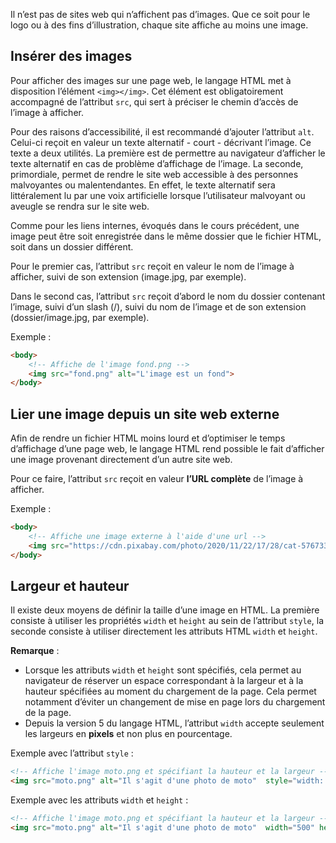 Il n’est pas de sites web qui n’affichent pas d’images. Que ce soit pour le logo ou à des fins d’illustration, chaque site affiche au moins une image.

## Insérer des images

Pour afficher des images sur une page web, le langage HTML met à disposition l’élément ```<img></img>```. Cet élément est obligatoirement accompagné de l’attribut ```src```, qui sert à préciser le chemin d’accès de l’image à afficher.

Pour des raisons d’accessibilité, il est recommandé d’ajouter l’attribut ```alt```. Celui-ci reçoit en valeur un texte alternatif - court - décrivant l’image. Ce texte a deux utilités. La première est de permettre au navigateur d’afficher le texte alternatif en cas de problème d’affichage de l’image. La seconde, primordiale, permet de rendre le site web accessible à des personnes malvoyantes ou malentendantes. En effet, le texte alternatif sera littéralement lu par une voix artificielle lorsque l’utilisateur malvoyant ou aveugle se rendra sur le site web.

Comme pour les liens internes, évoqués dans le cours précédent, une image peut être soit enregistrée dans le même dossier que le fichier HTML, soit dans un dossier différent. 

Pour le premier cas, l’attribut ```src``` reçoit en valeur le nom de l’image à afficher, suivi de son extension (image.jpg, par exemple). 

Dans le second cas, l’attribut ```src``` reçoit d’abord le nom du dossier contenant l’image, suivi d’un slash (/), suivi du nom de l’image et de son extension (dossier/image.jpg, par exemple).

Exemple :

``` html
<body>
    <!-- Affiche de l'image fond.png -->
    <img src="fond.png" alt="L'image est un fond">
</body>
```

## Lier une image depuis un site web externe

Afin de rendre un fichier HTML moins lourd et d’optimiser le temps d’affichage d’une page web, le langage HTML rend possible le fait d’afficher une image provenant directement d’un autre site web.

Pour ce faire, l’attribut ```src``` reçoit en valeur **l’URL complète** de l’image à afficher.

Exemple :

``` html
<body>
    <!-- Affiche une image externe à l'aide d'une url -->
    <img src="https://cdn.pixabay.com/photo/2020/11/22/17/28/cat-5767334_960_720.jpg" alt="Un chat">
</body>
``` 

## Largeur et hauteur

Il existe deux moyens de définir la taille d’une image en HTML. La première consiste à utiliser les propriétés ```width``` et ```height``` au sein de l’attribut ```style```, la seconde consiste à utiliser directement les attributs HTML ```width``` et ```height```.

**Remarque** : 

- Lorsque les attributs ```width``` et ```height``` sont spécifiés, cela permet au navigateur de réserver un espace correspondant à la largeur et à la hauteur spécifiées au moment du chargement de la page. Cela permet notamment d’éviter un changement de mise en page lors du chargement de la page. 
- Depuis la version 5 du langage HTML, l’attribut ```width``` accepte seulement les largeurs en **pixels** et non plus en pourcentage.

Exemple avec l’attribut ```style``` :

``` html
<!-- Affiche l'image moto.png et spécifiant la hauteur et la largeur -->
<img src="moto.png" alt="Il s'agit d'une photo de moto"  style="width: 500px; height: 600px;">
```

Exemple avec les attributs ```width``` et ```height``` :

``` html
<!-- Affiche l'image moto.png et spécifiant la hauteur et la largeur -->
<img src="moto.png" alt="Il s'agit d'une photo de moto"  width="500" height="600">
```